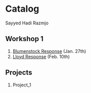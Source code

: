 # Catalog 
Sayyed Hadi Razmjo

## Workshop 1
1. [Blumenstock Response](https://github.com/srazmjo/Workshop1/edit/master/blumenstock.md) (Jan. 27th)
2. [Lloyd Response](https://github.com/srazmjo/Workshop1/blob/master/Lloyd.md) (Feb. 10th)


## Projects
1. Project_1






